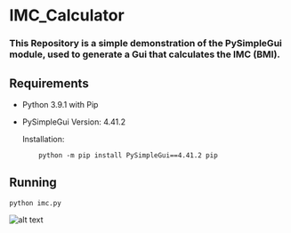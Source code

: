 # IMC_Calculator

### This Repository is a simple demonstration of the PySimpleGui module, used to generate a Gui that calculates the IMC (BMI).

## Requirements 

* Python 3.9.1 with Pip

* PySimpleGui Version: 4.41.2

    Installation: 
    ```console
        python -m pip install PySimpleGui==4.41.2 pip
    ```

## Running

    python imc.py

![alt text](https://github.com/[matheusvra]/[IMC_Calculator]/blob/[main]/image.jpg?raw=true)